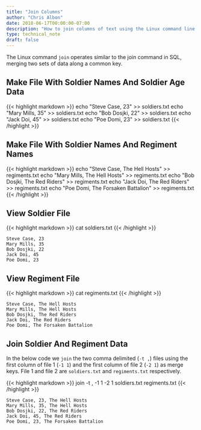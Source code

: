```yaml
---
title: "Join Columns"
author: "Chris Albon"
date: 2018-06-17T00:00:00-07:00
description: "How to join columns of text using the Linux command line."
type: technical_note
draft: false
---
```


The Linux command `join` operates similar to the join command in SQL, merging two sets of data along a common key.

## Make File With Soldier Names And Soldier Age Data

{{< highlight markdown >}}
echo "Steve Case, 23" >> soldiers.txt
echo "Mary Mills, 35" >> soldiers.txt
echo "Bob Dosjki, 22" >> soldiers.txt
echo "Jack Doi, 45" >> soldiers.txt
echo "Poe Domi, 23" >> soldiers.txt
{{< /highlight >}}

## Make File With Soldier Names And Regiment Names

{{< highlight markdown >}}
echo "Steve Case, The Hell Hosts" >> regiments.txt
echo "Mary Mills, The Hell Hosts" >> regiments.txt
echo "Bob Dosjki, The Red Riders" >> regiments.txt
echo "Jack Doi, The Red Riders" >> regiments.txt
echo "Poe Domi, The Forsaken Battalion" >> regiments.txt
{{< /highlight >}}

## View Soldier File

{{< highlight markdown >}}
cat soldiers.txt
{{< /highlight >}}
```
Steve Case, 23
Mary Mills, 35
Bob Dosjki, 22
Jack Doi, 45
Poe Domi, 23
```

## View Regiment File

{{< highlight markdown >}}
cat regiments.txt
{{< /highlight >}}
```
Steve Case, The Hell Hosts
Mary Mills, The Hell Hosts
Bob Dosjki, The Red Riders
Jack Doi, The Red Riders
Poe Domi, The Forsaken Battalion
```

## Join Soldier And Regiment Data

In the below code we `join` the two comma delimited (`-t ,`) files using the first column of file 1 (`-1 1`) and the first column of file 2 (`-2 1`) as merge keys. File 1 and file 2 are `soldiers.txt` and `regiments.txt` respectively.

{{< highlight markdown >}}
join -t , -1 1 -2 1 soldiers.txt regiments.txt
{{< /highlight >}}
```
Steve Case, 23, The Hell Hosts
Mary Mills, 35, The Hell Hosts
Bob Dosjki, 22, The Red Riders
Jack Doi, 45, The Red Riders
Poe Domi, 23, The Forsaken Battalion
```